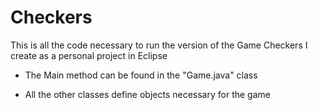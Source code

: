 # Checkers
This is all the code necessary to run the version of the Game Checkers I create
as a personal project in Eclipse

 - The Main method can be found in the "Game.java" class

 - All the other classes define objects necessary for the game
